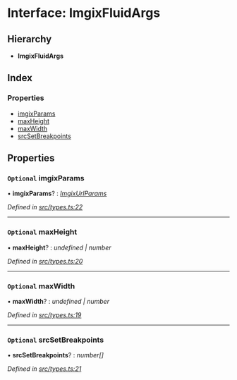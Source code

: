 
# Interface: ImgixFluidArgs

## Hierarchy

* **ImgixFluidArgs**

## Index

### Properties

* [imgixParams](_types_.imgixfluidargs.md#optional-imgixparams)
* [maxHeight](_types_.imgixfluidargs.md#optional-maxheight)
* [maxWidth](_types_.imgixfluidargs.md#optional-maxwidth)
* [srcSetBreakpoints](_types_.imgixfluidargs.md#optional-srcsetbreakpoints)

## Properties

### `Optional` imgixParams

• **imgixParams**? : *[ImgixUrlParams](_types_.imgixurlparams.md)*

*Defined in [src/types.ts:22](https://github.com/WalltoWall/gatsby-plugin-imgix/blob/6f1a9c7/src/types.ts#L22)*

___

### `Optional` maxHeight

• **maxHeight**? : *undefined | number*

*Defined in [src/types.ts:20](https://github.com/WalltoWall/gatsby-plugin-imgix/blob/6f1a9c7/src/types.ts#L20)*

___

### `Optional` maxWidth

• **maxWidth**? : *undefined | number*

*Defined in [src/types.ts:19](https://github.com/WalltoWall/gatsby-plugin-imgix/blob/6f1a9c7/src/types.ts#L19)*

___

### `Optional` srcSetBreakpoints

• **srcSetBreakpoints**? : *number[]*

*Defined in [src/types.ts:21](https://github.com/WalltoWall/gatsby-plugin-imgix/blob/6f1a9c7/src/types.ts#L21)*
